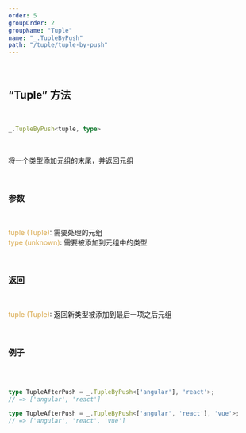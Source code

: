 ```yaml
---
order: 5
groupOrder: 2
groupName: "Tuple"
name: "_.TupleByPush"
path: "/tuple/tuple-by-push"
---
```


<br/>

## “Tuple” 方法

<br/>

```typescript
_.TupleByPush<tuple, type>
```

<br/>

将一个类型添加元组的末尾，并返回元组

<br/>

### 参数

<br/>

<font color="#d9a84a">tuple (Tuple)</font>: 需要处理的元组<br/>
<font color="#d9a84a">type (unknown)</font>: 需要被添加到元组中的类型

<br/>

### 返回

<br/>

<font color="#d9a84a">tuple (Tuple)</font>: 返回新类型被添加到最后一项之后元组

<br/>

### 例子

<br/>

```typescript

type TupleAfterPush = _.TupleByPush<['angular'], 'react'>;
// => ['angular', 'react']

type TupleAfterPush = _.TupleByPush<['angular', 'react'], 'vue'>;
// => ['angular', 'react', 'vue']
```
